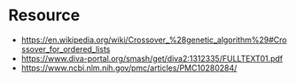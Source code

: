 # Resource

* https://en.wikipedia.org/wiki/Crossover_%28genetic_algorithm%29#Crossover_for_ordered_lists
* https://www.diva-portal.org/smash/get/diva2:1312335/FULLTEXT01.pdf
* https://www.ncbi.nlm.nih.gov/pmc/articles/PMC10280284/

